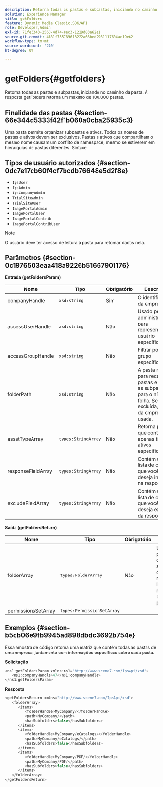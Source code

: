 ```yaml
---
description: Retorna todas as pastas e subpastas, iniciando no caminho da pasta. A resposta getFolders retorna um máximo de 100.000 pastas.
solution: Experience Manager
title: getFolders
feature: Dynamic Media Classic,SDK/API
role: Developer,Admin
exl-id: 71fe3343-2560-4d74-8ec3-1229d83a62e1
source-git-commit: 4f81f755789613222a66bed2961117604ae19e62
workflow-type: tm+mt
source-wordcount: '240'
ht-degree: 0%

---
```


# getFolders{#getfolders}

Retorna todas as pastas e subpastas, iniciando no caminho da pasta. A resposta getFolders retorna um máximo de 100.000 pastas.

## Finalidade das pastas {#section-66e344d5333f42f1b060a0cba25935c3}

Uma pasta permite organizar subpastas e ativos. Todos os nomes de pastas e ativos devem ser exclusivos. Pastas e ativos que compartilham o mesmo nome causam um conflito de namespace, mesmo se estiverem em hierarquias de pastas diferentes.
Sintaxe

## Tipos de usuário autorizados {#section-0dc7e17cb60f4cf7bcdb76648e5d2f8e}

* `IpsUser`
* `IpsAdmin`
* `IpsCompanyAdmin`
* `TrialSiteAdmin`
* `TrialSiteUser`
* `ImagePortalAdmin`
* `ImagePortalUser`
* `ImagePortalContrib`
* `ImagePortalContribUser`

>[!NOTE]
>
>O usuário deve ter acesso de leitura à pasta para retornar dados nela.

## Parâmetros {#section-0c1976503eaa418a9226b51667901176}

**Entrada (getFoldersParam)**

| Nome | Tipo | Obrigatório | Descrição |
|---|---|---|---|
| companyHandle | `xsd:string` | Sim | O identificador da empresa. |
| accessUserHandle | `xsd:string` | Não | Usado pelos administradores para representar um usuário específico. |
| accessGroupHandle | `xsd:string` | Não | Filtrar por um grupo específico. |
| folderPath | `xsd:string` | Não | A pasta raiz para recuperar pastas e todas as subpastas para o nível folha. Se excluída, a raiz da empresa é usada. |
| assetTypeArray | `types:StringArray` | Não | Retorna pastas que contêm apenas tipos de ativos especificados. |
| responseFieldArray | `types:StringArray` | Não | Contém uma lista de campos que você deseja incluir na resposta. |
| excludeFieldArray | `types:StringArray` | Não | Contém uma lista de campos que você deseja excluir da resposta. |

**Saída (getFoldersReturn)**

| Nome | Tipo | Obrigatório | Descrição |
|---|---|---|---|
| folderArray | `types:FolderArray` | Não | Uma matriz de pastas que correspondem aos critérios do filtro. A resposta é limitada a no máximo 100.000 pastas. |
| permissionsSetArray | `types:PermissionSetArray` |  |  |

## Exemplos {#section-b5cb06e9fb9945ad898dbdc3692b754e}

Essa amostra de código retorna uma matriz que contém todas as pastas de uma empresa, juntamente com informações específicas sobre cada pasta.

**Solicitação**

```java
<ns1:getFoldersParam xmlns:ns1="http://www.scene7.com/IpsApi/xsd">
   <ns1:companyHandle>47</ns1:companyHandle>
</ns1:getFoldersParam>
```

**Resposta**

```java
<getFoldersReturn xmlns="http://www.scene7.com/IpsApi/xsd">
   <folderArray>
      <items>
         <folderHandle>MyCompany/</folderHandle>
         <path>MyCompany/</path>
         <hasSubfolders>false</hasSubfolders>
      </items>
      <items>
         <folderHandle>MyCompany/eCatalogs/</folderHandle>
         <path>MyCompany/eCatalogs/</path>
         <hasSubfolders>false</hasSubfolders>
      </items>
      <items>
         <folderHandle>MyCompany/PDF/</folderHandle>
         <path>MyCompany/PDF/</path>
         <hasSubfolders>false</hasSubfolders>
      </items>
   </folderArray>
</getFoldersReturn>
```
